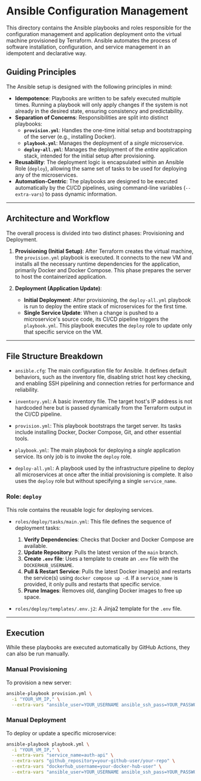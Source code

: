 # Ansible Configuration Management

This directory contains the Ansible playbooks and roles responsible for the configuration management and application deployment onto the virtual machine provisioned by Terraform. Ansible automates the process of software installation, configuration, and service management in an idempotent and declarative way.

## Guiding Principles

The Ansible setup is designed with the following principles in mind:

* **Idempotence**: Playbooks are written to be safely executed multiple times. Running a playbook will only apply changes if the system is not already in the desired state, ensuring consistency and predictability.
* **Separation of Concerns**: Responsibilities are split into distinct playbooks:
    * **`provision.yml`**: Handles the one-time initial setup and bootstrapping of the server (e.g., installing Docker).
    * **`playbook.yml`**: Manages the deployment of a *single* microservice.
    * **`deploy-all.yml`**: Manages the deployment of the *entire* application stack, intended for the initial setup after provisioning.
* **Reusability**: The deployment logic is encapsulated within an Ansible Role (`deploy`), allowing the same set of tasks to be used for deploying any of the microservices.
* **Automation-Centric**: The playbooks are designed to be executed automatically by the CI/CD pipelines, using command-line variables (`--extra-vars`) to pass dynamic information.

---

## Architecture and Workflow

The overall process is divided into two distinct phases: Provisioning and Deployment.

1.  **Provisioning (Initial Setup)**: After Terraform creates the virtual machine, the `provision.yml` playbook is executed. It connects to the new VM and installs all the necessary runtime dependencies for the application, primarily Docker and Docker Compose. This phase prepares the server to host the containerized application.

2.  **Deployment (Application Update)**:
    * **Initial Deployment**: After provisioning, the `deploy-all.yml` playbook is run to deploy the entire stack of microservices for the first time.
    * **Single Service Update**: When a change is pushed to a microservice's source code, its CI/CD pipeline triggers the `playbook.yml`. This playbook executes the `deploy` role to update only that specific service on the VM.

---

## File Structure Breakdown

* `ansible.cfg`: The main configuration file for Ansible. It defines default behaviors, such as the inventory file, disabling strict host key checking, and enabling SSH pipelining and connection retries for performance and reliability.

* `inventory.yml`: A basic inventory file. The target host's IP address is not hardcoded here but is passed dynamically from the Terraform output in the CI/CD pipeline.

* `provision.yml`: This playbook bootstraps the target server. Its tasks include installing Docker, Docker Compose, Git, and other essential tools.

* `playbook.yml`: The main playbook for deploying a *single* application service. Its only job is to invoke the `deploy` role.

* `deploy-all.yml`: A playbook used by the infrastructure pipeline to deploy all microservices at once after the initial provisioning is complete. It also uses the `deploy` role but without specifying a single `service_name`.

### Role: `deploy`

This role contains the reusable logic for deploying services.

* `roles/deploy/tasks/main.yml`: This file defines the sequence of deployment tasks:
    1.  **Verify Dependencies**: Checks that Docker and Docker Compose are available.
    2.  **Update Repository**: Pulls the latest version of the `main` branch.
    3.  **Create `.env` file**: Uses a template to create an `.env` file with the `DOCKERHUB_USERNAME`.
    4.  **Pull & Restart Service**: Pulls the latest Docker image(s) and restarts the service(s) using `docker compose up -d`. If a `service_name` is provided, it only pulls and restarts that specific service.
    5.  **Prune Images**: Removes old, dangling Docker images to free up space.

* `roles/deploy/templates/.env.j2`: A Jinja2 template for the `.env` file.

---

## Execution

While these playbooks are executed automatically by GitHub Actions, they can also be run manually.

### Manual Provisioning

To provision a new server:

```bash
ansible-playbook provision.yml \
  -i "YOUR_VM_IP," \
  --extra-vars "ansible_user=YOUR_USERNAME ansible_ssh_pass=YOUR_PASSWORD"
```

### Manual Deployment

To deploy or update a specific microservice:

```bash
ansible-playbook playbook.yml \
  -i "YOUR_VM_IP," \
  --extra-vars "service_name=auth-api" \
  --extra-vars "github_repository=your-github-user/your-repo" \
  --extra-vars "dockerhub_username=your-docker-hub-user" \
  --extra-vars "ansible_user=YOUR_USERNAME ansible_ssh_pass=YOUR_PASSWORD"
```